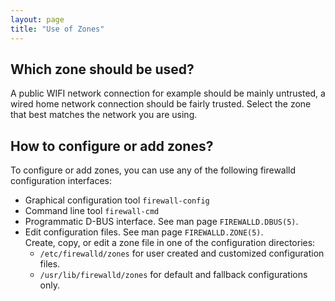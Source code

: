 ```yaml
---
layout: page
title: "Use of Zones"
---
```


## Which zone should be used?

A public WIFI network connection for example should be mainly untrusted, a wired home network connection should be fairly trusted. Select the zone that best matches the network you are using.

## How to configure or add zones?

To configure or add zones, you can use any of the following firewalld
configuration interfaces:

* Graphical configuration tool `firewall-config`
* Command line tool `firewall-cmd`
* Programmatic D-BUS interface. See man page `FIREWALLD.DBUS(5)`.
* Edit configuration files. See man page `FIREWALLD.ZONE(5)`.  
  Create, copy, or edit a zone file in one of the configuration directories:
    * `/etc/firewalld/zones` for user created and customized configuration files.
    * `/usr/lib/firewalld/zones` for default and fallback configurations only.
